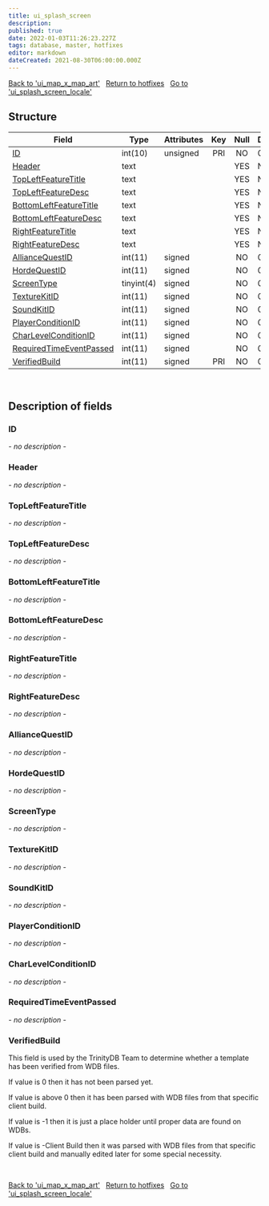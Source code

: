 ```yaml
---
title: ui_splash_screen
description: 
published: true
date: 2022-01-03T11:26:23.227Z
tags: database, master, hotfixes
editor: markdown
dateCreated: 2021-08-30T06:00:00.000Z
---
```


<a href="https://trinitycore.info/en/database/master/hotfixes/ui_map_x_map_art" class="mt-5 v-btn v-btn--depressed v-btn--flat v-btn--outlined theme--light v-size--default darkblue--text text--lighten-3"><span class="v-btn__content"><i aria-hidden="true" class="v-icon notranslate v-icon--left mdi mdi-arrow-left theme--light"></i><span>Back to 'ui_map_x_map_art'</span></span></a>&nbsp;&nbsp;&nbsp;<a href="https://trinitycore.info/en/database/master/hotfixes/home" class="mt-5 v-btn v-btn--depressed v-btn--flat v-btn--outlined theme--light v-size--default darkblue--text text--lighten-3"><span class="v-btn__content"><i aria-hidden="true" class="v-icon notranslate v-icon--left mdi mdi-home-outline theme--light"></i><span>Return to hotfixes</span></span></a>&nbsp;&nbsp;&nbsp;<a href="https://trinitycore.info/en/database/master/hotfixes/ui_splash_screen_locale" class="mt-5 v-btn v-btn--depressed v-btn--flat v-btn--outlined theme--light v-size--default darkblue--text text--lighten-3"><span class="v-btn__content"><span>Go to 'ui_splash_screen_locale'</span><i aria-hidden="true" class="v-icon notranslate v-icon--right mdi mdi-arrow-right theme--light"></i></span></a>

## Structure

| Field | Type | Attributes | Key | Null | Default | Extra | Comment |
| --- | --- | --- | :---: | :---: | --- | --- | --- |
| [ID](#id) | int(10) | unsigned | PRI | NO | 0 |  |  |
| [Header](#header) | text |  |  | YES | NULL |  |  |
| [TopLeftFeatureTitle](#topleftfeaturetitle) | text |  |  | YES | NULL |  |  |
| [TopLeftFeatureDesc](#topleftfeaturedesc) | text |  |  | YES | NULL |  |  |
| [BottomLeftFeatureTitle](#bottomleftfeaturetitle) | text |  |  | YES | NULL |  |  |
| [BottomLeftFeatureDesc](#bottomleftfeaturedesc) | text |  |  | YES | NULL |  |  |
| [RightFeatureTitle](#rightfeaturetitle) | text |  |  | YES | NULL |  |  |
| [RightFeatureDesc](#rightfeaturedesc) | text |  |  | YES | NULL |  |  |
| [AllianceQuestID](#alliancequestid) | int(11) | signed |  | NO | 0 |  |  |
| [HordeQuestID](#hordequestid) | int(11) | signed |  | NO | 0 |  |  |
| [ScreenType](#screentype) | tinyint(4) | signed |  | NO | 0 |  |  |
| [TextureKitID](#texturekitid) | int(11) | signed |  | NO | 0 |  |  |
| [SoundKitID](#soundkitid) | int(11) | signed |  | NO | 0 |  |  |
| [PlayerConditionID](#playerconditionid) | int(11) | signed |  | NO | 0 |  |  |
| [CharLevelConditionID](#charlevelconditionid) | int(11) | signed |  | NO | 0 |  |  |
| [RequiredTimeEventPassed](#requiredtimeeventpassed) | int(11) | signed |  | NO | 0 |  |  |
| [VerifiedBuild](#verifiedbuild) | int(11) | signed | PRI | NO | 0 |  |  |
&nbsp;
## Description of fields

### ID
*- no description -*
&nbsp;

### Header
*- no description -*
&nbsp;

### TopLeftFeatureTitle
*- no description -*
&nbsp;

### TopLeftFeatureDesc
*- no description -*
&nbsp;

### BottomLeftFeatureTitle
*- no description -*
&nbsp;

### BottomLeftFeatureDesc
*- no description -*
&nbsp;

### RightFeatureTitle
*- no description -*
&nbsp;

### RightFeatureDesc
*- no description -*
&nbsp;

### AllianceQuestID
*- no description -*
&nbsp;

### HordeQuestID
*- no description -*
&nbsp;

### ScreenType
*- no description -*
&nbsp;

### TextureKitID
*- no description -*
&nbsp;

### SoundKitID
*- no description -*
&nbsp;

### PlayerConditionID
*- no description -*
&nbsp;

### CharLevelConditionID
*- no description -*
&nbsp;

### RequiredTimeEventPassed
*- no description -*
&nbsp;

### VerifiedBuild
This field is used by the TrinityDB Team to determine whether a template has been verified from WDB files.

If value is 0 then it has not been parsed yet.

If value is above 0 then it has been parsed with WDB files from that specific client build.

If value is -1 then it is just a place holder until proper data are found on WDBs.

If value is -Client Build then it was parsed with WDB files from that specific client build and manually edited later for some special necessity.

&nbsp;

<a href="https://trinitycore.info/en/database/master/hotfixes/ui_map_x_map_art" class="mt-5 v-btn v-btn--depressed v-btn--flat v-btn--outlined theme--light v-size--default darkblue--text text--lighten-3"><span class="v-btn__content"><i aria-hidden="true" class="v-icon notranslate v-icon--left mdi mdi-arrow-left theme--light"></i><span>Back to 'ui_map_x_map_art'</span></span></a>&nbsp;&nbsp;&nbsp;<a href="https://trinitycore.info/en/database/master/hotfixes/home" class="mt-5 v-btn v-btn--depressed v-btn--flat v-btn--outlined theme--light v-size--default darkblue--text text--lighten-3"><span class="v-btn__content"><i aria-hidden="true" class="v-icon notranslate v-icon--left mdi mdi-home-outline theme--light"></i><span>Return to hotfixes</span></span></a>&nbsp;&nbsp;&nbsp;<a href="https://trinitycore.info/en/database/master/hotfixes/ui_splash_screen_locale" class="mt-5 v-btn v-btn--depressed v-btn--flat v-btn--outlined theme--light v-size--default darkblue--text text--lighten-3"><span class="v-btn__content"><span>Go to 'ui_splash_screen_locale'</span><i aria-hidden="true" class="v-icon notranslate v-icon--right mdi mdi-arrow-right theme--light"></i></span></a>

